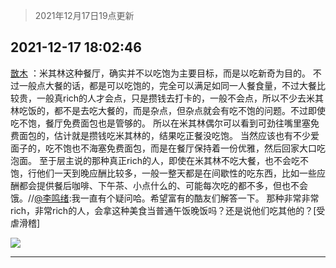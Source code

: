 > 2021年12月17日19点更新
<link rel="stylesheet" href="https://cdn.jsdelivr.net/gh/taotie6/sampleJSON@main/css/photo_show.css">
<meta name="referrer" content="no-referrer" />


 ## 2021-12-17 18:02:46 

 [㪚木](https://www.coolapk.com/feed/32190236?shareKey=NzJhM2Y2MTUxMTZiNjFiYzZkZmE~) ：米其林这种餐厅，确实并不以吃饱为主要目标，而是以吃新奇为目的。
不过一般点大餐的话，都是可以吃饱的，完全可以满足如同一人餐食量，不过大餐比较贵，一般真rich的人才会点，只是攒钱去打卡的，一般不会点，所以不少去米其林吃饭的，都不是去吃大餐的，而是杂点，但杂点就会有吃不饱的问题<!--break-->。不过即使吃不饱，餐厅免费面包也是管够的。
所以在米其林偶尔可以看到可劲往嘴里塞免费面包的，估计就是攒钱吃米其林的，结果吃正餐没吃饱。
当然应该也有不少爱面子的，吃不饱也不海塞免费面包，而是在餐厅保持着一份优雅，然后回家大口吃泡面。
至于层主说的那种真正rich的人，即使在米其林不吃大餐，也不会吃不饱，行他们一天到晚应酬比较多，一般一整天都是在间歇性的吃东西，比如一些应酬都会提供餐后咖啡、下午茶、小点什么的、可能每次吃的都不多，但也不会饿。//<a class="feed-link-uname" href="/u/李鸣绪">@李鸣绪</a>:我一直有个疑问哈。希望富有的酷友们解答一下。
那种非常非常rich，非常rich的人，会拿这种美食当普通午饭晚饭吗？还是说他们吃其他的？[受虐滑稽] 

<div class="album">
<img class="img-item" src="http://image.coolapk.com/feed/2018/1217/07/1081091_1545003920_5732@216x196.gif" />
</div>

 ------- 

